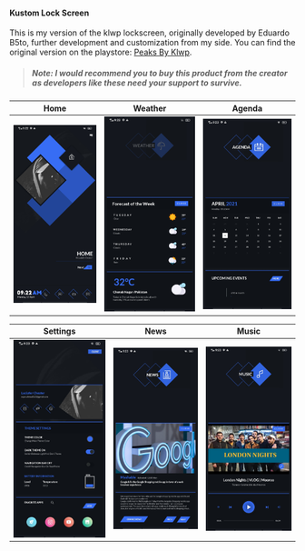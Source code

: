 #### Kustom Lock Screen

This is my version of the klwp lockscreen, originally developed by Eduardo B5to, further development and customization from my side.
You can find the original version on the playstore: [Peaks By Klwp](https://play.google.com/store/apps/details?id=peaksforklwp.kustom.pack&hl=en&gl=US).
> ##### Note: I would recommend you to buy this product from the creator as developers like these need your support to survive.
|            Home            |            Weather            |            Agenda            |
| :------------------------: | :---------------------------: | :--------------------------: |
| ![](/screenshots/home.jpg) | ![](/screenshots/weather.jpg) | ![](/screenshots/agenda.jpg) |

|            Settings            |            News            |            Music            |
| :----------------------------: | :------------------------: | :-------------------------: |
| ![](/screenshots/settings.jpg) | ![](/screenshots/news.jpg) | ![](/screenshots/music.jpg) |
